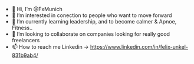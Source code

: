 - 👋 Hi, I’m @FxMunich
- 👀 I’m interested in conection to people who want to move forward
- 🌱 I’m currently learning leadership, and to become calmer & Apnoe, Fitness.. 
- 💞️ I’m looking to collaborate on companies looking for really good freelancers
- 📫 How to reach me Linkedin -> https://www.linkedin.com/in/felix-unkel-831b9ab4/

<!---
FxMunich/FxMunich is a ✨ special ✨ repository because its `README.md` (this file) appears on your GitHub profile.
You can click the Preview link to take a look at your changes.
--->

